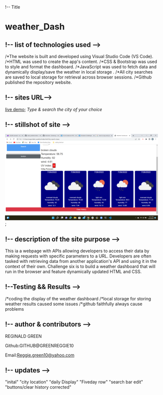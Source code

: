 
!-- Title 

# weather_Dash

## !-- list of technologies used -->

/*The website is built and developed using Visual Studio Code (VS Code).
/*HTML was used to create the app's content.
/*CSS & Bootstrap was used to style and format the dashboard.
/*JavaScript was used to fetch data and dynamically display/save the weather in local storage .
/*All city searches are saved to local storage for retrieval across browser sessions.
/*Github published the repository website.

## !-- sites URL-->

[live demo](https://greenreggie10.github.io/dash_weather/);
*Type & search the city of your choice*

## !-- stillshot of site -->

![alt text](.assets/images/../../assets/images/Screenshot%20(33).png);

## !-- description of the site purpose -->

This ia a webpage with APIs allowing developers to access their data by making requests with specific parameters to a URL. Developers are often tasked with retrieving data from another application's API and using it in the context of their own. Challenge six is to build a weather dashboard that will run in the browser and feature dynamically updated HTML and CSS.

## !--Testing && Results -->
/*coding the display of the weather dashboard
/*local storage for storing weather results caused some issues 
/*github faithfully always cause problems 



## !-- author & contributors -->

REGINALD GREEN

Github:GITHUB@GREENREGGIE10

Email:Reggie.green10@yahoo.com

## !-- updates -->

"inital"
"city location"
"daily Display"
"Fiveday row"
"search bar edit"
"buttons/clear history corrected"
